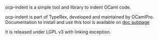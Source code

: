 ocp-indent is a simple tool and library to indent OCaml code.

ocp-indent is part of TypeRex, developed and maintained by OCamlPro. Documentation to install and use this tool is available on [doc subpage](https://github.com/OCamlPro/ocp-indent/blob/master/doc/ocp-indent.md)

It is released under LGPL v3 with linking exception.
